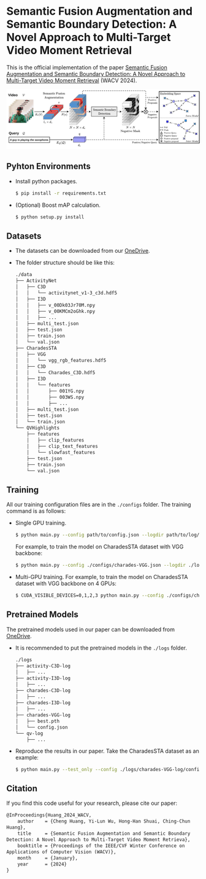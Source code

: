 # Semantic Fusion Augmentation and Semantic Boundary Detection: A Novel Approach to Multi-Target Video Moment Retrieval

This is the official implementation of the paper [Semantic Fusion Augmentation and Semantic Boundary Detection: A Novel Approach to Multi-Target Video Moment Retrieval]() (WACV 2024).

![model](./misc/model.png)


## Pyhton Environments
- Install python packages.
    ```sh
    $ pip install -r requirements.txt
    ```
- (Optional) Boost mAP calculation.
    ```sh
    $ python setup.py install
    ```


## Datasets
- The datasets can be downloaded from our [OneDrive](https://nycu1-my.sharepoint.com/:f:/g/personal/vin30731_ee10_m365_nycu_edu_tw/Eh77TzJT5MJHm-Wkhmg-A8EBszux3d6v39y4hu1EsjuNAA?e=UpV9mx).

- The folder structure should be like this:
    ```
    ./data
    ├── ActivityNet
    │   ├── C3D
    │   │   └── activitynet_v1-3_c3d.hdf5
    │   ├── I3D
    │   │   ├── v_00Dk03Jr70M.npy
    │   │   ├── v_00KMCm2oGhk.npy
    │   │   ├── ...
    │   ├── multi_test.json
    │   ├── test.json
    │   ├── train.json
    │   └── val.json
    ├── CharadesSTA
    │   ├── VGG
    │   │   └── vgg_rgb_features.hdf5
    │   ├── C3D
    │   │   └── Charades_C3D.hdf5
    │   ├── I3D
    │   │   └── features
    │   │       ├── 001YG.npy
    │   │       ├── 003WS.npy
    │   │       ├── ...
    │   ├── multi_test.json
    │   ├── test.json
    │   └── train.json
    └── QVHighlights
        ├── features
        │   ├── clip_features
        │   ├── clip_text_features
        │   └── slowfast_features
        ├── test.json
        ├── train.json
        └── val.json
    ```

## Training

All our training configuration files are in the `./configs` folder. The training command is as follows:

- Single GPU training.
    ```sh
    $ python main.py --config path/to/config.json --logdir path/to/log/dir
    ```
    For example, to train the model on CharadesSTA dataset with VGG backbone:
    ```sh
    $ python main.py --config ./configs/charades-VGG.json --logdir ./logs/charades-VGG-log
    ```

- Multi-GPU training.
    For example, to train the model on CharadesSTA dataset with VGG backbone on 4 GPUs:
    ```sh
    $ CUDA_VISIBLE_DEVICES=0,1,2,3 python main.py --config ./configs/charades-VGG.json --logdir ./logs/charades-VGG-log
    ```

## Pretrained Models
The pretrained models used in our paper can be downloaded from [OneDrive](https://nycu1-my.sharepoint.com/:f:/g/personal/vin30731_ee10_m365_nycu_edu_tw/EpZ0TOQDHdVBkE-PSbmt_IIBF9hDj3nXDvxBDSHg4jdOPw?e=KczAkv).

- It is recommended to put the pretrained models in the `./logs` folder.
    ```
    ./logs
    ├── activity-C3D-log
    │   ├── ...
    ├── activity-I3D-log
    │   ├── ...
    ├── charades-C3D-log
    │   ├── ...
    ├── charades-I3D-log
    │   ├── ...
    ├── charades-VGG-log
    │   ├── best.pth
    │   └── config.json
    └── qv-log
        ├── ...
    ```

- Reproduce the results in our paper. Take the CharadesSTA dataset as an example:
    ```sh
    $ python main.py --test_only --config ./logs/charades-VGG-log/config.json  --logdir ./logs/charades-VGG-log
    ```

## Citation
If you find this code useful for your research, please cite our paper:
```
@InProceedings{Huang_2024_WACV,
    author    = {Cheng Huang, Yi-Lun Wu, Hong-Han Shuai, Ching-Chun Huang},
    title     = {Semantic Fusion Augmentation and Semantic Boundary Detection: A Novel Approach to Multi-Target Video Moment Retrieva},
    booktitle = {Proceedings of the IEEE/CVF Winter Conference on Applications of Computer Vision (WACV)},
    month     = {January},
    year      = {2024}
}
```
